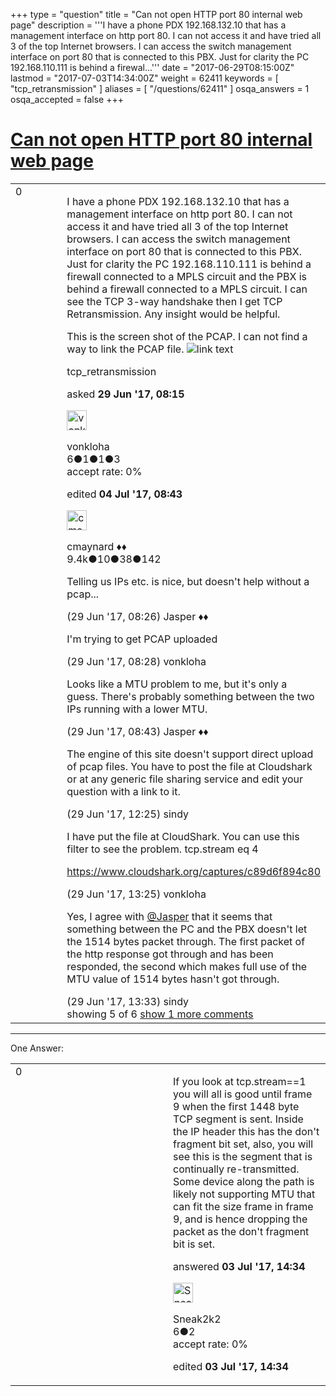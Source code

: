 +++
type = "question"
title = "Can not open HTTP port 80 internal web page"
description = '''I have a phone PDX 192.168.132.10 that has a management interface on http port 80. I can not access it and have tried all 3 of the top Internet browsers. I can access the switch management interface on port 80 that is connected to this PBX. Just for clarity the PC 192.168.110.111 is behind a firewal...'''
date = "2017-06-29T08:15:00Z"
lastmod = "2017-07-03T14:34:00Z"
weight = 62411
keywords = [ "tcp_retransmission" ]
aliases = [ "/questions/62411" ]
osqa_answers = 1
osqa_accepted = false
+++

<div class="headNormal">

# [Can not open HTTP port 80 internal web page](/questions/62411/can-not-open-http-port-80-internal-web-page)

</div>

<div id="main-body">

<div id="askform">

<table id="question-table" style="width:100%;"><colgroup><col style="width: 50%" /><col style="width: 50%" /></colgroup><tbody><tr class="odd"><td style="width: 30px; vertical-align: top"><div class="vote-buttons"><span id="post-62411-upvote" class="ajax-command post-vote up" rel="nofollow" title="I like this post (click again to cancel)"> </span><div id="post-62411-score" class="post-score" title="current number of votes">0</div><span id="post-62411-downvote" class="ajax-command post-vote down" rel="nofollow" title="I dont like this post (click again to cancel)"> </span> <span id="favorite-mark" class="ajax-command favorite-mark" rel="nofollow" title="mark/unmark this question as favorite (click again to cancel)"> </span><div id="favorite-count" class="favorite-count"></div></div></td><td><div id="item-right"><div class="question-body"><p>I have a phone PDX 192.168.132.10 that has a management interface on http port 80. I can not access it and have tried all 3 of the top Internet browsers. I can access the switch management interface on port 80 that is connected to this PBX. Just for clarity the PC 192.168.110.111 is behind a firewall connected to a MPLS circuit and the PBX is behind a firewall connected to a MPLS circuit. I can see the TCP 3-way handshake then I get TCP Retransmission. Any insight would be helpful.</p><p>This is the screen shot of the PCAP. I can not find a way to link the PCAP file. <img src="https://osqa-ask.wireshark.org/upfiles/Capture_bunUtOu.JPG" alt="link text" /></p></div><div id="question-tags" class="tags-container tags"><span class="post-tag tag-link-tcp_retransmission" rel="tag" title="see questions tagged &#39;tcp_retransmission&#39;">tcp_retransmission</span></div><div id="question-controls" class="post-controls"></div><div class="post-update-info-container"><div class="post-update-info post-update-info-user"><p>asked <strong>29 Jun '17, 08:15</strong></p><img src="https://secure.gravatar.com/avatar/9777d7e6df68dc43653b2ba9cc7c035f?s=32&amp;d=identicon&amp;r=g" class="gravatar" width="32" height="32" alt="vonkloha&#39;s gravatar image" /><p><span>vonkloha</span><br />
<span class="score" title="6 reputation points">6</span><span title="1 badges"><span class="badge1">●</span><span class="badgecount">1</span></span><span title="1 badges"><span class="silver">●</span><span class="badgecount">1</span></span><span title="3 badges"><span class="bronze">●</span><span class="badgecount">3</span></span><br />
<span class="accept_rate" title="Rate of the user&#39;s accepted answers">accept rate:</span> <span title="vonkloha has no accepted answers">0%</span></p></img></div><div class="post-update-info post-update-info-edited"><p><span> edited <strong>04 Jul '17, 08:43</strong> </span></p><img src="https://secure.gravatar.com/avatar/55158e2322c4e365a5e0a4a0ac3fbcef?s=32&amp;d=identicon&amp;r=g" class="gravatar" width="32" height="32" alt="cmaynard&#39;s gravatar image" /><p><span>cmaynard ♦♦</span><br />
<span class="score" title="9361 reputation points"><span>9.4k</span></span><span title="10 badges"><span class="badge1">●</span><span class="badgecount">10</span></span><span title="38 badges"><span class="silver">●</span><span class="badgecount">38</span></span><span title="142 badges"><span class="bronze">●</span><span class="badgecount">142</span></span></p></div></div><div id="comments-container-62411" class="comments-container"><span id="62412"></span><div id="comment-62412" class="comment"><div id="post-62412-score" class="comment-score"></div><div class="comment-text"><p>Telling us IPs etc. is nice, but doesn't help without a pcap...</p></div><div id="comment-62412-info" class="comment-info"><span class="comment-age">(29 Jun '17, 08:26)</span> <span class="comment-user userinfo">Jasper ♦♦</span></div></div><span id="62413"></span><div id="comment-62413" class="comment"><div id="post-62413-score" class="comment-score"></div><div class="comment-text"><p>I'm trying to get PCAP uploaded</p></div><div id="comment-62413-info" class="comment-info"><span class="comment-age">(29 Jun '17, 08:28)</span> <span class="comment-user userinfo">vonkloha</span></div></div><span id="62415"></span><div id="comment-62415" class="comment"><div id="post-62415-score" class="comment-score"></div><div class="comment-text"><p>Looks like a MTU problem to me, but it's only a guess. There's probably something between the two IPs running with a lower MTU.</p></div><div id="comment-62415-info" class="comment-info"><span class="comment-age">(29 Jun '17, 08:43)</span> <span class="comment-user userinfo">Jasper ♦♦</span></div></div><span id="62420"></span><div id="comment-62420" class="comment"><div id="post-62420-score" class="comment-score"></div><div class="comment-text"><p>The engine of this site doesn't support direct upload of pcap files. You have to post the file at Cloudshark or at any generic file sharing service and edit your question with a link to it.</p></div><div id="comment-62420-info" class="comment-info"><span class="comment-age">(29 Jun '17, 12:25)</span> <span class="comment-user userinfo">sindy</span></div></div><span id="62426"></span><div id="comment-62426" class="comment"><div id="post-62426-score" class="comment-score"></div><div class="comment-text"><p>I have put the file at CloudShark. You can use this filter to see the problem. tcp.stream eq 4</p><p><a href="https://www.cloudshark.org/captures/c89d6f894c80">https://www.cloudshark.org/captures/c89d6f894c80</a></p></div><div id="comment-62426-info" class="comment-info"><span class="comment-age">(29 Jun '17, 13:25)</span> <span class="comment-user userinfo">vonkloha</span></div></div><span id="62427"></span><div id="comment-62427" class="comment not_top_scorer"><div id="post-62427-score" class="comment-score"></div><div class="comment-text"><p>Yes, I agree with <a href="https://ask.wireshark.org/users/145/jasper">@Jasper</a> that it seems that something between the PC and the PBX doesn't let the 1514 bytes packet through. The first packet of the http response got through and has been responded, the second which makes full use of the MTU value of 1514 bytes hasn't got through.</p></div><div id="comment-62427-info" class="comment-info"><span class="comment-age">(29 Jun '17, 13:33)</span> <span class="comment-user userinfo">sindy</span></div></div></div><div id="comment-tools-62411" class="comment-tools"><span class="comments-showing"> showing 5 of 6 </span> <a href="#" class="show-all-comments-link">show 1 more comments</a></div><div class="clear"></div><div id="comment-62411-form-container" class="comment-form-container"></div><div class="clear"></div></div></td></tr></tbody></table>

------------------------------------------------------------------------

<div class="tabBar">

<span id="sort-top"></span>

<div class="headQuestions">

One Answer:

</div>

</div>

<span id="62482"></span>

<div id="answer-container-62482" class="answer">

<table style="width:100%;"><colgroup><col style="width: 50%" /><col style="width: 50%" /></colgroup><tbody><tr class="odd"><td style="width: 30px; vertical-align: top"><div class="vote-buttons"><span id="post-62482-upvote" class="ajax-command post-vote up" rel="nofollow" title="I like this post (click again to cancel)"> </span><div id="post-62482-score" class="post-score" title="current number of votes">0</div><span id="post-62482-downvote" class="ajax-command post-vote down" rel="nofollow" title="I dont like this post (click again to cancel)"> </span></div></td><td><div class="item-right"><div class="answer-body"><p>If you look at tcp.stream==1 you will all is good until frame 9 when the first 1448 byte TCP segment is sent. Inside the IP header this has the don't fragment bit set, also, you will see this is the segment that is continually re-transmitted. Some device along the path is likely not supporting MTU that can fit the size frame in frame 9, and is hence dropping the packet as the don't fragment bit is set.</p></div><div class="answer-controls post-controls"></div><div class="post-update-info-container"><div class="post-update-info post-update-info-user"><p>answered <strong>03 Jul '17, 14:34</strong></p><img src="https://secure.gravatar.com/avatar/8234281d80d46cc33dc8ba9dbdd33aa7?s=32&amp;d=identicon&amp;r=g" class="gravatar" width="32" height="32" alt="Sneak2k2&#39;s gravatar image" /><p><span>Sneak2k2</span><br />
<span class="score" title="6 reputation points">6</span><span title="2 badges"><span class="bronze">●</span><span class="badgecount">2</span></span><br />
<span class="accept_rate" title="Rate of the user&#39;s accepted answers">accept rate:</span> <span title="Sneak2k2 has no accepted answers">0%</span></p></div><div class="post-update-info post-update-info-edited"><p><span> edited <strong>03 Jul '17, 14:34</strong> </span></p></div></div><div id="comments-container-62482" class="comments-container"></div><div id="comment-tools-62482" class="comment-tools"></div><div class="clear"></div><div id="comment-62482-form-container" class="comment-form-container"></div><div class="clear"></div></div></td></tr></tbody></table>

</div>

<div class="paginator-container-left">

</div>

</div>

</div>

